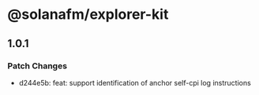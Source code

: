# @solanafm/explorer-kit

## 1.0.1

### Patch Changes

- d244e5b: feat: support identification of anchor self-cpi log instructions
